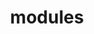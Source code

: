 ---
layout: modules
permalink: "/modules/"
title: modules

modules:
  - name: Introduction
    pagename: introduction
    video: intro-HHsmall.mp4
    background: intro.jpeg

  - name: Person Centered Care
    pagename: person-centered-care
    video: PatientCenteredCare-HHsmall.mp4
    background: personcenteredcare.jpeg
    before-beginning:
      - link: https://learninghub.phsa.ca/Courses/10806/medication-reconciliation-online-vch
        duration: 15 minutes
        linktext: Medication Reconciliation
        text: Online Course

  - name: Wound Care
    pagename: wound-care
    video: wound-HHsmall.mp4
    background: wound.jpeg
    before-beginning:
      - link: https://learninghub.phsa.ca/Courses/16224/wound-management-for-nurses-provincial-curriculum-online
        duration: 4hrs 30 minutes
        linktext: Wound Management for Nurses
        text: All chapters are compulsory. Chapter 3a is optional.

  - name: IV Therapy
    pagename: iv-therapy
    video: IV-HHsmall.mp4
    background: iv.jpeg
    before-beginning:
      - link: https://learninghub.phsa.ca/Courses/9898/central-venous-lines-cvc-care-and-maintenance-online-vch
        duration: 45 minutes
        linktext: Central Venous Lines Care & Maintenance
        text: Online Course
        
  - name: Pallative Care
    pagename: pallative-care
    video: Pallatative-HHsmall.mp4
    background: pallative.jpeg
    before-beginning:
      - link: https://www.pbs.org/wgbh/frontline/film/being-mortal/
        duration: 55 minutes
        linktext: Being Mortal
        text: Youtube Series
      - link: https://learninghub.phsa.ca/Courses/7729/medical-assistance-in-dying-maid-for-registered-nurses
        duration: 2 hours
        linktext: Medical Assistance in Dying for Registered Nurses
        text: Online Course
---
